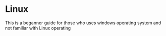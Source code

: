 # Linux
This is a beganner guide for those who uses windows operating system and not familiar with Linux operating 